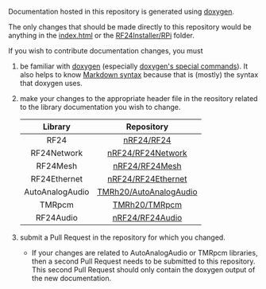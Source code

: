 Documentation hosted in this repository is generated using [doxygen](https://www.doxygen.nl).

The only changes that should be made directly to this repository would be anything in the [index.html](https://github.com/TMRh20/tmrh20.github.io/blob/master/index.html) or the [RF24Installer/RPi](https://github.com/TMRh20/tmrh20.github.io/tree/master/RF24Installer/RPi) folder.

If you wish to contribute documentation changes, you must
1. be familiar with [doxygen](https://www.doxygen.nl/manual/index.html) (especially [doxygen's special commands](https://www.doxygen.nl/manual/commands.html)).
It also helps to know [Markdown syntax](https://guides.github.com/features/mastering-markdown/) because that is (mostly) the syntax that doxygen uses.
2. make your changes to the appropriate header file in the reository related to the library documentation you wish to change.

    | Library | Repository |
    |:-------:|:----------:|
    | RF24 | [nRF24/RF24](https://github.com/nRF24/RF24) |
    | RF24Network | [nRF24/RF24Network](https://github.com/nRF24/RF24Network) |
    | RF24Mesh | [nRF24/RF24Mesh](https://github.com/nRF24/RF24Mesh) |
    | RF24Ethernet | [nRF24/RF24Ethernet](https://github.com/nRF24/RF24Ethernet) |
    | AutoAnalogAudio | [TMRh20/AutoAnalogAudio](https://github.com/TMRh20/AutoAnalogAudio) |
    | TMRpcm | [TMRh20/TMRpcm](https://github.com/TMRh20/TMRpcm) |
    | RF24Audio | [nRF24/RF24Audio](https://github.com/nRF24/RF24Audio) |
3. submit a Pull Request in the repository for which you changed.
    - If your changes are related to AutoAnalogAudio or TMRpcm libraries, then a second Pull Request needs to be submitted to this repository.
    This second Pull Request should only contain the doxygen output of the new documentation.
